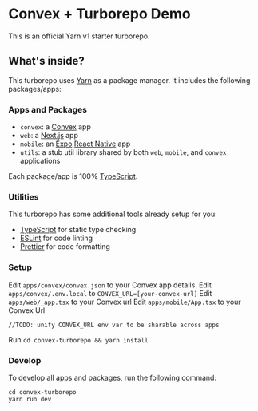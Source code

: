 # Convex + Turborepo Demo

This is an official Yarn v1 starter turborepo.

## What's inside?

This turborepo uses [Yarn](https://classic.yarnpkg.com/) as a package manager. It includes the following packages/apps:

### Apps and Packages

- `convex`: a [Convex](https://convex.dev/) app
- `web`: a [Next.js](https://nextjs.org/) app
- `mobile`: an [Expo](https://expo.deve/) [React Native](https://reactnative.dev/) app
- `utils`: a stub util library shared by both `web`, `mobile`, and `convex` applications

Each package/app is 100% [TypeScript](https://www.typescriptlang.org/).

### Utilities

This turborepo has some additional tools already setup for you:

- [TypeScript](https://www.typescriptlang.org/) for static type checking
- [ESLint](https://eslint.org/) for code linting
- [Prettier](https://prettier.io) for code formatting

### Setup

Edit `apps/convex/convex.json` to your Convex app details.
Edit `apps/convex/.env.local` to `CONVEX_URL=[your-convex-url]`
Edit `apps/web/_app.tsx` to your Convex url
Edit `apps/mobile/App.tsx` to your Convex Url

`//TODO: unify CONVEX_URL env var to be sharable across apps`

Run `cd convex-turborepo && yarn install`

### Develop

To develop all apps and packages, run the following command:

```
cd convex-turborepo
yarn run dev
```
